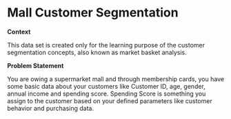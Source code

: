 # Mall Customer Segmentation

**Context**

This data set is created only for the learning purpose of the customer segmentation concepts, also known as market basket analysis.

**Problem Statement**

You are owing a supermarket mall and through membership cards, you have some basic data about your customers like Customer ID, age, gender, annual income and spending score. Spending Score is something you assign to the customer based on your defined parameters like customer behavior and purchasing data.